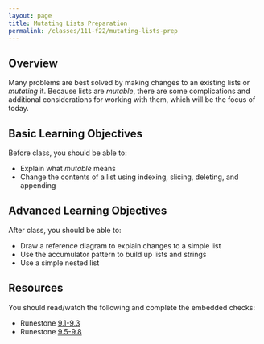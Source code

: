 ```yaml
---
layout: page
title: Mutating Lists Preparation
permalink: /classes/111-f22/mutating-lists-prep
---
```


## Overview
Many problems are best solved by making changes to an existing lists or *mutating* it. Because lists are *mutable*, there are some complications and additional considerations for working with them, which will be the focus of today.

## Basic Learning Objectives
Before class, you should be able to:
* Explain what *mutable* means
* Change the contents of a list using indexing, slicing, deleting, and appending

## Advanced Learning Objectives
After class, you should be able to:
* Draw a reference diagram to explain changes to a simple list
* Use the accumulator pattern to build up lists and strings
* Use a simple nested list

## Resources
You should read/watch the following and complete the embedded checks:
* Runestone [9.1-9.3](https://runestone.academy/ns/books/published/intro-cs/TransformingSequences/intro-SequenceMutation.html)
* Runestone [9.5-9.8](https://runestone.academy/ns/books/published/intro-cs/TransformingSequences/Aliasing.html)